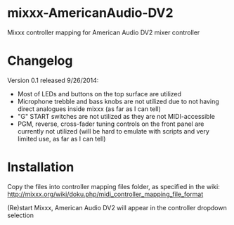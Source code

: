 mixxx-AmericanAudio-DV2
=======================

Mixxx controller mapping for American Audio DV2 mixer controller

Changelog
=======================

Version 0.1 released 9/26/2014:
* Most of LEDs and buttons on the top surface are utilized
* Microphone trebble and bass knobs are not utilized due to not having direct analogues inside mixxx (as far as I can tell)
* "G" START switches are not utilized as they are not MIDI-accessible
* PGM, reverse, cross-fader tuning controls on the front panel are currently not utilized (will be hard to emulate with scripts and very limited use, as far as I can tell)

Installation
=======================

Copy the files into controller mapping files folder, as specified in the wiki: http://mixxx.org/wiki/doku.php/midi_controller_mapping_file_format

(Re)start Mixxx, American Audio DV2 will appear in the controller dropdown selection
